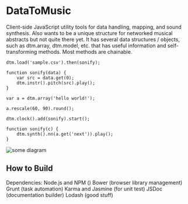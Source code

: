 # DataToMusic #
Client-side JavaScript utility tools for data handling, mapping, and sound synthesis. Also wants to be a unique structure for networked musical abstracts but not quite there yet. It has several data structures / objects, such as dtm.array, dtm.model, etc. that has useful information and self-transforming methods. Most methods are chainable.

```
dtm.load('sample.csv').then(sonify);

function sonify(data) {
    var src = data.get(0);
    dtm.instr().pitch(src).play();
}
```

```
var a = dtm.array('hello world!');

a.rescale(60, 90).round();

dtm.clock().add(sonify).start();

function sonify(c) {
    dtm.synth().nn(a.get('next')).play();
}
```


![some diagram](JavaScript.png "diagram")

## How to Build ##
Dependencies:
Node.js and NPM ()
Bower (browser library management)
Grunt (task automation)
Karma and Jasmine (for unit test)
JSDoc (documentation builder)
Lodash (good stuff)


